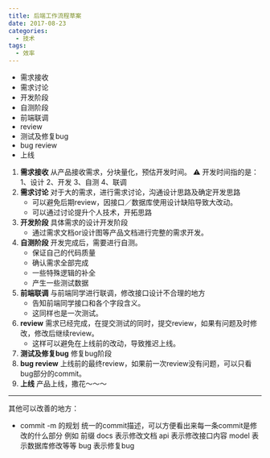 ```yaml
---
title: 后端工作流程草案
date: 2017-08-23
categories:
  - 技术
tags:
  - 效率
---
```


* 需求接收
* 需求讨论
* 开发阶段
* 自测阶段
* 前端联调
* review
* 测试及修复bug
* bug review
* 上线


1. **需求接收**
	从产品接收需求，分块量化，预估开发时间。
	⚠ 开发时间指的是：1、设计 2、开发 3、自测 4、联调
2. **需求讨论**
	对于大的需求，进行需求讨论，沟通设计思路及确定开发思路
	* 可以避免后期review，因接口／数据库使用设计缺陷导致大改动。
	* 可以通过讨论提升个人技术，开拓思路
3. **开发阶段**
	具体需求的设计开发阶段
	* 通过需求文档or设计图等产品文档进行完整的需求开发。
4. **自测阶段**
	开发完成后，需要进行自测。
	* 保证自己的代码质量
	* 确认需求全部完成
	* 一些特殊逻辑的补全
	* 产生一些测试数据
5. **前端联调**
	与前端同学进行联调，修改接口设计不合理的地方
	* 告知前端同学接口和各个字段含义。
	* 这同样也是一次测试。
6. **review**
	需求已经完成，在提交测试的同时，提交review，如果有问题及时修改，修改后继续review。
	* 这样可以避免在上线前的改动，导致推迟上线。
7. **测试及修复bug**
	修复bug阶段
8. **bug review**
	上线前的最终review，如果前一次review没有问题，可以只看bug部分的commit。
9. **上线**
	产品上线，撒花～～～


---------------------------------------

其他可以改善的地方：

+ commit -m 的规划
	统一的commit描述，可以方便看出来每一条commit是修改的什么部分
	例如 前缀 docs 表示修改文档  api 表示修改接口内容  model 表示数据库修改等等 bug 表示修复bug